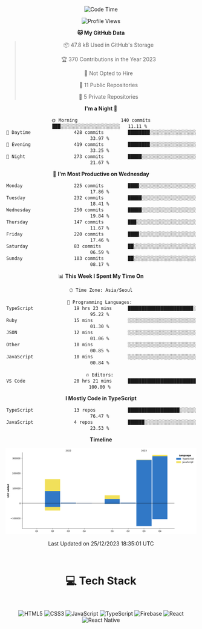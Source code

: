 <div align="center">

  <!--START_SECTION:waka-->
![Code Time](http://img.shields.io/badge/Code%20Time-304%20hrs%201%20min-blue)

![Profile Views](http://img.shields.io/badge/Profile%20Views-1-blue)

**🐱 My GitHub Data** 

> 📦 47.8 kB Used in GitHub's Storage 
 > 
> 🏆 370 Contributions in the Year 2023
 > 
> 🚫 Not Opted to Hire
 > 
> 📜 11 Public Repositories 
 > 
> 🔑 5 Private Repositories 
 > 
**I'm a Night 🦉** 

```text
🌞 Morning                140 commits         ███░░░░░░░░░░░░░░░░░░░░░░   11.11 % 
🌆 Daytime                428 commits         ████████░░░░░░░░░░░░░░░░░   33.97 % 
🌃 Evening                419 commits         ████████░░░░░░░░░░░░░░░░░   33.25 % 
🌙 Night                  273 commits         █████░░░░░░░░░░░░░░░░░░░░   21.67 % 
```
📅 **I'm Most Productive on Wednesday** 

```text
Monday                   225 commits         ████░░░░░░░░░░░░░░░░░░░░░   17.86 % 
Tuesday                  232 commits         █████░░░░░░░░░░░░░░░░░░░░   18.41 % 
Wednesday                250 commits         █████░░░░░░░░░░░░░░░░░░░░   19.84 % 
Thursday                 147 commits         ███░░░░░░░░░░░░░░░░░░░░░░   11.67 % 
Friday                   220 commits         ████░░░░░░░░░░░░░░░░░░░░░   17.46 % 
Saturday                 83 commits          ██░░░░░░░░░░░░░░░░░░░░░░░   06.59 % 
Sunday                   103 commits         ██░░░░░░░░░░░░░░░░░░░░░░░   08.17 % 
```


📊 **This Week I Spent My Time On** 

```text
🕑︎ Time Zone: Asia/Seoul

💬 Programming Languages: 
TypeScript               19 hrs 23 mins      ████████████████████████░   95.22 % 
Ruby                     15 mins             ░░░░░░░░░░░░░░░░░░░░░░░░░   01.30 % 
JSON                     12 mins             ░░░░░░░░░░░░░░░░░░░░░░░░░   01.06 % 
Other                    10 mins             ░░░░░░░░░░░░░░░░░░░░░░░░░   00.85 % 
JavaScript               10 mins             ░░░░░░░░░░░░░░░░░░░░░░░░░   00.84 % 

🔥 Editors: 
VS Code                  20 hrs 21 mins      █████████████████████████   100.00 % 
```

**I Mostly Code in TypeScript** 

```text
TypeScript               13 repos            ███████████████████░░░░░░   76.47 % 
JavaScript               4 repos             ██████░░░░░░░░░░░░░░░░░░░   23.53 % 
```



**Timeline**

![Lines of Code chart](https://raw.githubusercontent.com/SONGDAM/SONGDAM/master/assets/bar_graph.png)


 Last Updated on 25/12/2023 18:35:01 UTC
<!--END_SECTION:waka-->

  
 <br>
  
# 💻 Tech Stack
  
</div>

</br>

<div align="center">

   ![HTML5](https://img.shields.io/badge/html5-%23E34F26.svg?style=for-the-badge&logo=html5&logoColor=white) ![CSS3](https://img.shields.io/badge/css3-%231572B6.svg?style=for-the-badge&logo=css3&logoColor=white) ![JavaScript](https://img.shields.io/badge/javascript-%23323330.svg?style=for-the-badge&logo=javascript&logoColor=%23F7DF1E) 
 ![TypeScript](https://img.shields.io/badge/typescript-%23007ACC.svg?style=for-the-badge&logo=typescript&logoColor=white)
  ![Firebase](https://img.shields.io/badge/firebase-%23039BE5.svg?style=for-the-badge&logo=firebase) 
 ![React](https://img.shields.io/badge/react-%2320232a.svg?style=for-the-badge&logo=react&logoColor=%2361DAFB) ![React Native](https://img.shields.io/badge/react_native-%2320232a.svg?style=for-the-badge&logo=react&logoColor=%2361DAFB) 

 
</div>

